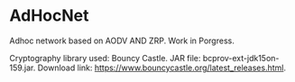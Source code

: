 # AdHocNet
Adhoc network based on AODV AND ZRP. 
Work in Porgress.

Cryptography library used: Bouncy Castle.
JAR file: bcprov-ext-jdk15on-159.jar.
Download link: https://www.bouncycastle.org/latest_releases.html.
